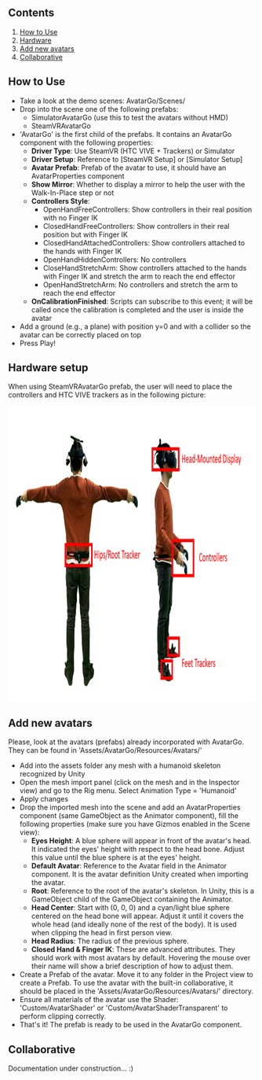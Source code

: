 ## Contents
1. [How to Use](#how-to-use)
2. [Hardware](#hardware-setup)
3. [Add new avatars](#add-new-avatars)
4. [Collaborative](#collaborative)

## How to Use
- Take a look at the demo scenes: AvatarGo/Scenes/
- Drop into the scene one of the following prefabs:
  - SimulatorAvatarGo (use this to test the avatars without HMD)
  - SteamVRAvatarGo
- 'AvatarGo' is the first child of the prefabs. It contains an AvatarGo component with the following properties:
  - **Driver Type**: Use SteamVR (HTC VIVE + Trackers) or Simulator
  - **Driver Setup**: Reference to [SteamVR Setup] or [Simulator Setup]
  - **Avatar Prefab**: Prefab of the avatar to use, it should have an AvatarProperties component
  - **Show Mirror**: Whether to display a mirror to help the user with the Walk-In-Place step or not
  - **Controllers Style**:
    * OpenHandFreeControllers: Show controllers in their real position with no Finger IK
    * ClosedHandFreeControllers: Show controllers in their real position but with Finger IK
    * ClosedHandAttachedControllers: Show controllers attached to the hands with Finger IK
    * OpenHandHiddenControllers: No controllers
	* CloseHandStretchArm: Show controllers attached to the hands with Finger IK and stretch the arm to reach the end effector
	* OpenHandStretchArm: No controllers and stretch the arm to reach the end effector
  - **OnCalibrationFinished**: Scripts can subscribe to this event; it will be called once the calibration is completed and the user is inside the avatar
- Add a ground (e.g., a plane) with position y=0 and with a collider so the avatar can be correctly placed on top
- Press Play!

## Hardware setup
When using SteamVRAvatarGo prefab, the user will need to place the controllers and HTC VIVE trackers as in the following picture:
<p align="center">
  <img 
    width="1089"
    height="600"
    src="https://github.com/UPC-ViRVIG/AvatarGo/blob/main/.github/media/hardware_setup.PNG"
  >
</p>

## Add new avatars
Please, look at the avatars (prefabs) already incorporated with AvatarGo. They can be found in 'Assets/AvatarGo/Resources/Avatars/'

- Add into the assets folder any mesh with a humanoid skeleton recognized by Unity
- Open the mesh import panel (click on the mesh and in the Inspector view) and go to the Rig menu. Select Animation Type = 'Humanoid'
- Apply changes
- Drop the imported mesh into the scene and add an AvatarProperties component (same GameObject as the Animator component), fill the following properties (make sure you have Gizmos enabled in the Scene view):
  - **Eyes Height**: A blue sphere will appear in front of the avatar's head. It indicated the eyes' height with respect to the head bone. Adjust this value until the blue sphere is at the eyes' height.
  - **Default Avatar**: Reference to the Avatar field in the Animator component. It is the avatar definition Unity created when importing the avatar.
  - **Root**: Reference to the root of the avatar's skeleton. In Unity, this is a GameObject child of the GameObject containing the Animator.
  - **Head Center**: Start with (0, 0, 0) and a cyan/light blue sphere centered on the head bone will appear. Adjust it until it covers the whole head (and ideally none of the rest of the body). It is used when clipping the head in first person view.
  - **Head Radius**: The radius of the previous sphere.
  - **Closed Hand & Finger IK**: These are advanced attributes. They should work with most avatars by default. Hovering the mouse over their name will show a brief description of how to adjust them.
- Create a Prefab of the avatar. Move it to any folder in the Project view to create a Prefab. To use the avatar with the built-in collaborative, it should be placed in the 'Assets/AvatarGo/Resources/Avatars/' directory.
- Ensure all materials of the avatar use the Shader: 'Custom/AvatarShader' or 'Custom/AvatarShaderTransparent' to perform clipping correctly.
- That's it! The prefab is ready to be used in the AvatarGo component.

## Collaborative
Documentation under construction... :)
